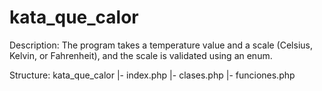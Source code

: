 # kata_que_calor
 
 Description:
 The program takes a temperature value and a scale (Celsius, Kelvin, or Fahrenheit), and the scale is validated using an enum.

 Structure:
  kata_que_calor
  |- index.php
  |- clases.php
  |- funciones.php